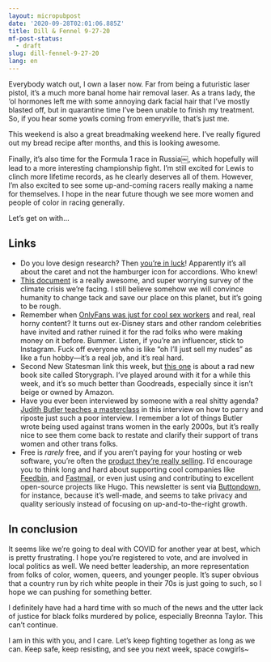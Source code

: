 ```yaml
---
layout: micropubpost
date: '2020-09-28T02:01:06.885Z'
title: Dill & Fennel 9-27-20
mf-post-status:
  - draft
slug: dill-fennel-9-27-20
lang: en
---
```

Everybody watch out, I own a laser now. Far from being a futuristic laser pistol, it’s a much more banal home hair removal laser. As a trans lady, the ‘ol hormones left me with some annoying dark facial hair that I’ve mostly blasted off, but in quarantine time I’ve been unable to finish my treatment. So, if you hear some yowls coming from emeryville, that’s just me.

This weekend is also a great breadmaking weekend here. I’ve really figured out my bread recipe after months, and this is looking awesome.

Finally, it’s also time for the Formula 1 race in Russia￼, which hopefully will lead to a more interesting championship fight. I’m still excited for Lewis to clinch more lifetime records, as he clearly deserves all of them. However, I’m also excited to see some up-and-coming racers really making a name for themselves. I hope in the near future though we see more women and people of color in racing generally.

Let’s get on with...

## Links

* Do you love design research? Then [you’re in luck](https://www.nngroup.com/articles/accordion-icons/)! Apparently it’s all about the caret and not the hamburger icon for accordions. Who knew!
* [This document](https://docs.google.com/document/d/1QdWn7PCDqNUQvzmPaJPMEYqsXKAVcuE0MPxcJVdaKjw/edit#) is a really awesome, and super worrying survey of the climate crisis we’re facing. I still believe somehow we will convince humanity to change tack and save our place on this planet, but it’s going to be rough.
* Remember when [OnlyFans was just for cool sex workers](https://www.newstatesman.com/science-tech/social-media/2020/09/rich-famous-onlyfans-changing-sex-workers-left-behind-bella-thorne-caroline-calloway-beyonce) and real, real horny content? It turns out ex-Disney stars and other random celebrities have invited and rather ruined it for the rad folks who were making money on it before. Bummer. Listen, if you’re an influencer, stick to Instagram. Fuck off everyone who is like “oh I’ll just sell my nudes” as like a fun hobby—it’s a real job, and it’s real hard.
* Second New Statesman link this week, but [this one](https://www.newstatesman.com/science-tech/social-media/2020/08/better-goodreads-possible-bad-for-books-storygraph-amazon) is about a rad new book site called Storygraph. I’ve played around with it for a while this week, and it’s so much better than Goodreads, especially since it isn’t beige or owned by Amazon.
* Have you ever been interviewed by someone with a real shitty agenda? [Judith Butler teaches a masterclass](https://www.newstatesman.com/international/2020/09/judith-butler-culture-wars-jk-rowling-and-living-anti-intellectual-times) in this interview on how to parry and riposte just such a poor interview. I remember a lot of things Butler wrote being used against trans women in the early 2000s, but it’s really nice to see them come back to restate and clarify their support of trans women and other trans folks.
* Free is *rarely* free, and if you aren’t paying for your hosting or web software, you’re often the [product they’re really selling](https://themarkup.org/blacklight/2020/09/22/blacklight-tracking-advertisers-digital-privacy-sensitive-websites). I’d encourage you to think long and hard about supporting cool companies like [Feedbin](https://feedbin.com), and [Fastmail](https://www.fastmail.com), or even just using and contributing to excellent open-source projects like Hugo. This newsletter is sent via [Buttondown](https://buttondown.email), for instance, because it’s well-made, and seems to take privacy and quality seriously instead of focusing on up-and-to-the-right growth.

## In conclusion

It seems like we’re going to deal with COVID for another year at best, which is pretty frustrating. I hope you’re registered to vote, and are involved in local politics as well. We need better leadership, an more representation from folks of color, women, queers, and younger people. It’s super obvious that a country run by rich white people in their 70s is just going to such, so I hope we can pushing for something better.

I definitely have had a hard time with so much of the news and the utter lack of justice for black folks murdered by police, especially Breonna Taylor. This can’t continue.

I am in this with you, and I care. Let’s keep fighting together as long as we can. Keep safe, keep resisting, and see you next week, space cowgirls~
